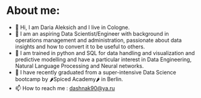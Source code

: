 # About me:
- 👋 Hi, I am Daria Aleksich and I live in Cologne.
- 💞️ I am an aspiring Data Scientist/Engineer with background in operations management and administration, passionate about data insights and how to convert it to be useful to others.
- 👀 I am trained in python and SQL for data handling and visualization and predictive modelling and have a particular interest in Data Engineering, Natural Language Processing and Neural networks.
- 🌱 I have recently graduated from a super-intensive Data Science bootcamp by 🌶Spiced Academy🌶 in Berlin.
- 📫 How to reach me : dashnak90@ya.ru 

<!---
dashnak90/dashnak90 is a ✨ special ✨ repository because its `README.md` (this file) appears on your GitHub profile.
You can click the Preview link to take a look at your changes.
--->
